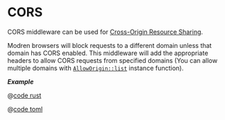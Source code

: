 # CORS

CORS middleware can be used for [Cross-Origin Resource Sharing](https://developer.mozilla.org/en-US/docs/Web/HTTP/CORS).

Modren browsers will block requests to a different domain unless that domain has CORS enabled. This middleware will add the appropriate headers to allow CORS requests from specified domains (You can allow multiple domains with [`AllowOrigin::list`] instance function).

_**Example**_

<CodeGroup>
  <CodeGroupItem title="main.rs" active>

@[code rust](../../../codes/cors/src/main.rs)

  </CodeGroupItem>
  <CodeGroupItem title="Cargo.toml">

@[code toml](../../../codes/cors/Cargo.toml)

  </CodeGroupItem>
</CodeGroup>

[`AllowOrigin::list`]: https://docs.rs/salvo-cors/0.64.0/salvo_cors/struct.AllowOrigin.html#method.list
